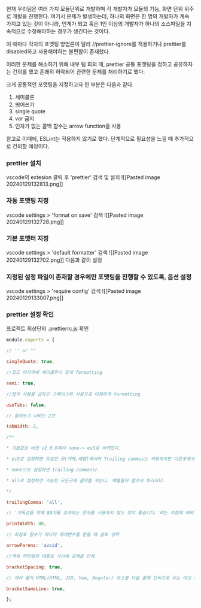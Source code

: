
현재 우리팀은 여러 가지 모듈단위로 개발하며 각 개발자가 모듈의 기능, 화면 단위 위주로 개발을 진행한다. 
여기서 문제가 발생하는데, 하나의 화면은 한 명의 개발자가 계속 가지고 있는 것이 아니라, 인계가 되고 혹은 1인 이상의 개발자가 하나의 소스파일을 지속적으로 수정해야하는 경우가 생긴다는 것이다. 

이 때마다 각자의 포맷팅 방법론이 달라 //prettier-ignore를 적용하거나 prettier를 disabled하고 사용해야하는 불편함이 존재했다.

이러한 문제를 해소하기 위해 내부 팀 회의 때, prettier 공통 포맷팅을 정하고 공유하자는 건의를 했고 흔쾌히 허락되어 관련한 문제를 처리하기로 했다. 

크게 공통적인 포맷팅을 지정하고자 한 부분은 다음과 같다. 

1. 세미콜론
2. 띄어쓰기 
3. single quote 
4. var 금지 
5. 인자가 없는 콜백 함수는 arrow function을 사용 

참고로 이때에, ESLint는 적용하지 않기로 했다. 단계적으로 필요성을 느낄 때 추가적으로 건의할 예정이다. 



### prettier 설치 

vscode의 extesion 클릭 후 'prettier' 검색 및 설치 
![[Pasted image 20240129132813.png]]

### 자동 포맷팅 지정

vscode settings > 'format on save' 검색 
![[Pasted image 20240129132728.png]]

### 기본 포맷터 지정

vscode settings > 'default formatter' 검색 
![[Pasted image 20240129132702.png]]
다음과 같이 설정 

### 지정된 설정 파일이 존재할 경우에만 포맷팅을 진행할 수 있도록, 옵션 설정 

vscode settings > 'require config' 검색 
![[Pasted image 20240129133007.png]]

### prettier 설정 확인

프로젝트 최상단의 .prettierrc.js 확인

```js
module.exports = {

// '' or ""

singleQuote: true,

//코드 마지막에 세미콜른이 있게 formatting

semi: true,

//탭의 사용을 금하고 스페이스바 사용으로 대체하게 formatting

useTabs: false,

// 들여쓰기 너비는 2칸

tabWidth: 2,

/**

* 기본값은 버전 v2.0.0에서 none-> es5로 바뀌었다.

* es5로 설정하면 유효한 곳(객체,배열)에서의 Trailing commas는 허용하지만 다른곳에서는 허용하지 않는다. 타입스크립트의 함수 파라미터에는 허용되지 않는다.

* none으로 설정하면 trailing commas다.

* all로 설정하면 가능한 모든곳에 콤마를 찍는다. 예를들어 함수의 파라미터.

*/

trailingComma: 'all',

// '가독성을 위해 80자를 초과하는 문자를 사용하지 않는 것이 좋습니다.'라는 지침에 따라 80으로 지정. >> 코드 한줄이 maximum 80칸

printWidth: 80,

// 화살표 함수가 하나의 매개변수를 받을 때 괄호 생략

arrowParens: 'avoid',

//객체 리터럴의 대괄호 사이에 공백을 인쇄

bracketSpacing: true,

// 여러 줄의 HTML(HTML, JSX, Vue, Angular) 요소를 다음 줄에 단독으로 두는 대신 마지막 줄 끝에 넣음 (자체 닫는 요소에는 적용되지 않음).

bracketSameLine: true,

};
```
